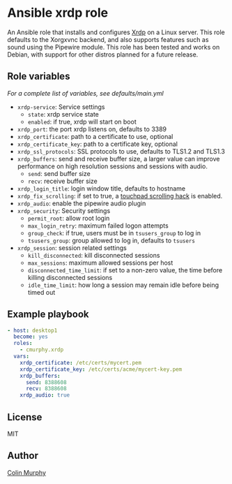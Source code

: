 # Ansible xrdp role

An Ansible role that installs and configures [Xrdp](https://www.xrdp.org/) on a Linux server. This role defaults to the Xorgxvnc backend, and also supports features such as sound using the Pipewire module. This role has been tested and works on Debian, with support for other distros planned for a future release.

## Role variables 

*For a complete list of variables, see defaults/main.yml*

* `xrdp-service`: Service settings
  * `state`: xrdp service state
  * `enabled`: if true, xrdp will start on boot
* `xrdp_port`: the port xrdp listens on, defaults to 3389
* `xrdp_certificate`: path to a certificate to use, optional
* `xrdp_certificate_key`: path to a certificate key, optional
* `xrdp_ssl_protocols`: SSL protocols to use, defaults to TLS1.2 and TLS1.3
* `xrdp_buffers`: send and receive buffer size, a larger value can improve performance on high resolution sessions and sessions with audio.
  * `send`: send buffer size
  * `recv`: receive buffer size 
* `xrdp_login_title`: login window title, defaults to hostname
* `xrdp_fix_scrolling`: if set to true, a [touchpad scrolling hack](https://github.com/neutrinolabs/xorgxrdp/issues/150) is enabled. 
* `xrdp_audio`: enable the pipewire audio plugin
* `xrdp_security`: Security settings
  * `permit_root`: allow root login
  * `max_login_retry`: maximum failed logon attempts
  * `group_check`: if true, users must be in `tsusers_group` to log in
  * `tsusers_group`: group allowed to log in, defaults to `tsusers`
* `xrdp_session`: session related settings
  * `kill_disconnected`: kill disconnected sessions
  * `max_sessions`: maximum allowed sessions per host
  * `disconnected_time_limit`: if set to a non-zero value, the time before killing disconnected sessions
  * `idle_time_limit`: how long a session may remain idle before being timed out

## Example playbook

```yaml
- host: desktop1
  become: yes
  roles:
    - cmurphy.xrdp
  vars:
    xrdp_certificate: /etc/certs/mycert.pem
    xrdp_certificate_key: /etc/certs/acme/mycert-key.pem
    xrdp_buffers:
      send: 8388608
      recv: 8388608
    xrdp_audio: true
```

## License 

MIT

## Author

[Colin Murphy](https://colinmurphy.me)
